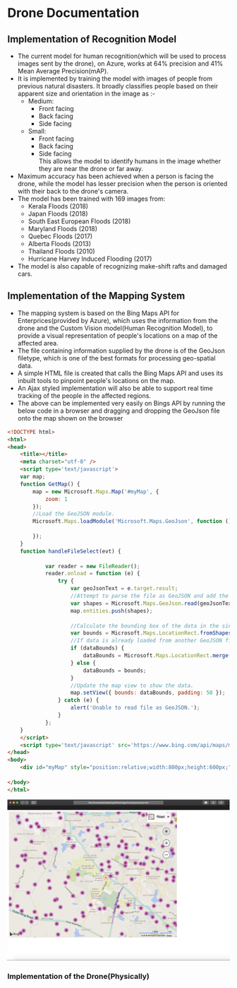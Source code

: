 # Drone Documentation

## Implementation of Recognition Model

- The current model for human recognition(which will be used to process images sent by the drone), on Azure, works at 64% precision and 41% Mean Average Precision(mAP). 
- It is implemented by training the model with images of people from previous natural disasters. It broadly classifies people based on their apparent size and orientation in the image as :-
  - Medium: 
    - Front facing
    - Back facing
    - Side facing
  - Small:
    - Front facing
    - Back facing
    - Side facing <br >
This allows the model to identify humans in the image whether they are near the drone or far away. 
- Maximum accuracy has been achieved when a person is facing the drone, while the model has lesser precision when the person is oriented with their back to the drone's camera.
- The model has been trained with 169 images from:
  - Kerala Floods (2018)
  - Japan Floods (2018)
  - South East European Floods (2018)
  - Maryland Floods (2018)
  - Quebec Floods (2017)
  - Alberta Floods (2013)
  - Thailand Floods (2010)
  - Hurricane Harvey Induced Flooding (2017)
- The model is also capable of recognizing make-shift rafts and damaged cars.

## Implementation of the Mapping System

- The mapping system is based on the Bing Maps API for Enterprices(provided by Azure), which uses the information from the drone and the Custom Vision model(Human Recognition Model), to provide a visual representation of people's locations on a map of the affected area.
- The file containing information supplied by the drone is of the GeoJson filetype, which is one of the best formats for processing geo-spatial data. 
- A simple HTML file is created that calls the Bing Maps API and uses its inbuilt tools to pinpoint people's locations on the map.
- An Ajax styled implementation will also be able to support real time tracking of the people in the affected regions.
- The above can be implemented very easily on Bings API by running the below code in a browser and dragging and dropping the GeoJson file onto the map shown on the browser
``` HTML
<!DOCTYPE html>
<html>
<head>
    <title></title>
    <meta charset="utf-8" />
    <script type='text/javascript'>
    var map;
    function GetMap() {
        map = new Microsoft.Maps.Map('#myMap', {
            zoom: 1
        });
        //Load the GeoJSON module.
        Microsoft.Maps.loadModule('Microsoft.Maps.GeoJson', function () {
            
        });
    }
    function handleFileSelect(evt) {
        
            var reader = new FileReader();
            reader.onload = function (e) {
                try {
                    var geoJsonText = e.target.result;
                    //Attempt to parse the file as GeoJSON and add the shapes to the map.
                    var shapes = Microsoft.Maps.GeoJson.read(geoJsonText);
                    map.entities.push(shapes);
                    
                    //Calculate the bounding box of the data in the single file. 
                    var bounds = Microsoft.Maps.LocationRect.fromShapes(shapes);
                    //If data is already loaded from another GeoJSON file, merge the bounding boxes together.
                    if (dataBounds) {
                        dataBounds = Microsoft.Maps.LocationRect.merge(dataBounds, bounds);
                    } else {
                        dataBounds = bounds;
                    }
                    //Update the map view to show the data.
                    map.setView({ bounds: dataBounds, padding: 50 });
                } catch (e) {
                    alert('Unable to read file as GeoJSON.');
                }
            };
    }
    </script>
    <script type='text/javascript' src='https://www.bing.com/api/maps/mapcontrol?callback=GetMap&key=[API KEY]' async defer></script>
</head>
<body>
    <div id="myMap" style="position:relative;width:800px;height:600px;"></div>

</body>
</html>
```

![ScreenShot-1](Images/S1.png?raw=true "Title")



### Implementation of the Drone(Physically)


